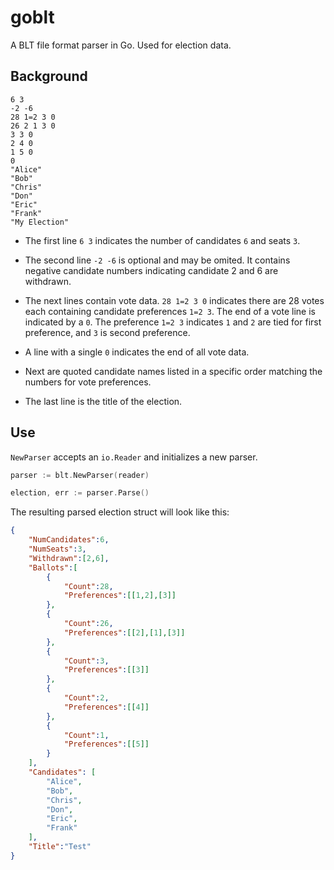 # goblt
A BLT file format parser in Go. Used for election data.

## Background

```
6 3
-2 -6
28 1=2 3 0
26 2 1 3 0
3 3 0
2 4 0
1 5 0
0
"Alice"
"Bob"
"Chris"
"Don"
"Eric"
"Frank"
"My Election"
```
* The first line `6 3` indicates the number of candidates `6` and seats `3`. 
* The second line `-2 -6` is optional and may be omited. It contains negative candidate numbers indicating candidate 2 and 6 are withdrawn.
* The next lines contain vote data. `28 1=2 3 0` indicates there are 28 votes each containing candidate preferences `1=2 3`. The end of a vote line is indicated by a `0`. The preference `1=2 3` indicates `1` and `2` are tied for first preference, and `3` is second preference. 

* A line with a single `0` indicates the end of all vote data.
* Next are quoted candidate names listed in a specific order matching the numbers for vote preferences. 
* The last line is the title of the election.

## Use

`NewParser` accepts an `io.Reader` and initializes a new parser. 

```go
parser := blt.NewParser(reader)

election, err := parser.Parse()
```

The resulting parsed election struct will look like this:
```json
{
    "NumCandidates":6,
    "NumSeats":3,
    "Withdrawn":[2,6],
    "Ballots":[
        {
            "Count":28,
            "Preferences":[[1,2],[3]]
        },
        {
            "Count":26,
            "Preferences":[[2],[1],[3]]
        },
        {
            "Count":3,
            "Preferences":[[3]]
        },
        {
            "Count":2,
            "Preferences":[[4]]
        },
        {
            "Count":1,
            "Preferences":[[5]]
        }
    ],
    "Candidates": [
        "Alice",
        "Bob",
        "Chris",
        "Don",
        "Eric",
        "Frank"
    ],
    "Title":"Test"
}
```